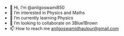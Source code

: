 - 👋 Hi, I’m @anilgoswami850
- 👀 I’m interested in Physics and Maths
- 🌱 I’m currently learning Physics
- 💞️ I’m looking to collaborate on 3Blue1Brown
- 📫 How to reach me anilgoswamidhaulpur@gmail.com

<!---
anilgoswami850/anilgoswami850 is a ✨ special ✨ repository because its `README.md` (this file) appears on your GitHub profile.
You can click the Preview link to take a look at your changes.
--->
